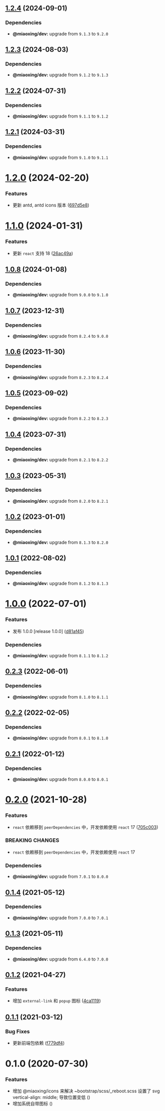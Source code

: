 ## [1.2.4](https://github.com/miaoxing/mxjs-icons/compare/v1.2.3...v1.2.4) (2024-09-01)





### Dependencies

* **@miaoxing/dev:** upgrade from `9.1.3` to `9.2.0`

## [1.2.3](https://github.com/miaoxing/mxjs-icons/compare/v1.2.2...v1.2.3) (2024-08-03)





### Dependencies

* **@miaoxing/dev:** upgrade from `9.1.2` to `9.1.3`

## [1.2.2](https://github.com/miaoxing/mxjs-icons/compare/v1.2.1...v1.2.2) (2024-07-31)





### Dependencies

* **@miaoxing/dev:** upgrade from `9.1.1` to `9.1.2`

## [1.2.1](https://github.com/miaoxing/mxjs-icons/compare/v1.2.0...v1.2.1) (2024-03-31)





### Dependencies

* **@miaoxing/dev:** upgrade from `9.1.0` to `9.1.1`

# [1.2.0](https://github.com/miaoxing/mxjs-icons/compare/v1.1.0...v1.2.0) (2024-02-20)


### Features

* 更新 antd, antd icons 版本 ([697d5e8](https://github.com/miaoxing/mxjs-icons/commit/697d5e8fd5348cd0ccf32249ca0d2e42615efbbd))

# [1.1.0](https://github.com/miaoxing/mxjs-icons/compare/v1.0.8...v1.1.0) (2024-01-31)


### Features

* 更新 `react` 支持 18 ([26ac49a](https://github.com/miaoxing/mxjs-icons/commit/26ac49a6feca101703193120256f98b9b478ec59))

## [1.0.8](https://github.com/miaoxing/mxjs-icons/compare/v1.0.7...v1.0.8) (2024-01-08)





### Dependencies

* **@miaoxing/dev:** upgrade from `9.0.0` to `9.1.0`

## [1.0.7](https://github.com/miaoxing/mxjs-icons/compare/v1.0.6...v1.0.7) (2023-12-31)





### Dependencies

* **@miaoxing/dev:** upgrade from `8.2.4` to `9.0.0`

## [1.0.6](https://github.com/miaoxing/mxjs-icons/compare/v1.0.5...v1.0.6) (2023-11-30)





### Dependencies

* **@miaoxing/dev:** upgrade from `8.2.3` to `8.2.4`

## [1.0.5](https://github.com/miaoxing/mxjs-icons/compare/v1.0.4...v1.0.5) (2023-09-02)





### Dependencies

* **@miaoxing/dev:** upgrade from `8.2.2` to `8.2.3`

## [1.0.4](https://github.com/miaoxing/mxjs-icons/compare/v1.0.3...v1.0.4) (2023-07-31)





### Dependencies

* **@miaoxing/dev:** upgrade from `8.2.1` to `8.2.2`

## [1.0.3](https://github.com/miaoxing/mxjs-icons/compare/v1.0.2...v1.0.3) (2023-05-31)





### Dependencies

* **@miaoxing/dev:** upgrade from `8.2.0` to `8.2.1`

## [1.0.2](https://github.com/miaoxing/mxjs-icons/compare/v1.0.1...v1.0.2) (2023-01-01)





### Dependencies

* **@miaoxing/dev:** upgrade from `8.1.3` to `8.2.0`

## [1.0.1](https://github.com/miaoxing/mxjs-icons/compare/v1.0.0...v1.0.1) (2022-08-02)





### Dependencies

* **@miaoxing/dev:** upgrade from `8.1.2` to `8.1.3`

# [1.0.0](https://github.com/miaoxing/mxjs-icons/compare/v0.2.3...v1.0.0) (2022-07-01)


### Features

* 发布 1.0.0 [release 1.0.0] ([d81af45](https://github.com/miaoxing/mxjs-icons/commit/d81af45e8870b7cd17f4e139374e03b1a9395479))





### Dependencies

* **@miaoxing/dev:** upgrade from `8.1.1` to `8.1.2`

## [0.2.3](https://github.com/miaoxing/mxjs-icons/compare/v0.2.2...v0.2.3) (2022-06-01)





### Dependencies

* **@miaoxing/dev:** upgrade from `8.1.0` to `8.1.1`

## [0.2.2](https://github.com/miaoxing/mxjs-icons/compare/v0.2.1...v0.2.2) (2022-02-05)





### Dependencies

* **@miaoxing/dev:** upgrade from `8.0.1` to `8.1.0`

## [0.2.1](https://github.com/miaoxing/mxjs-icons/compare/v0.2.0...v0.2.1) (2022-01-12)





### Dependencies

* **@miaoxing/dev:** upgrade from `8.0.0` to `8.0.1`

# [0.2.0](https://github.com/miaoxing/mxjs-icons/compare/v0.1.4...v0.2.0) (2021-10-28)


### Features

* `react` 依赖移到 `peerDependencies` 中，开发依赖使用 `react` 17 ([705c003](https://github.com/miaoxing/mxjs-icons/commit/705c003249a757646edbd35ff9edccfb4a211c3f))


### BREAKING CHANGES

* `react` 依赖移到 `peerDependencies` 中，开发依赖使用 `react` 17





### Dependencies

* **@miaoxing/dev:** upgrade from `7.0.1` to `8.0.0`

## [0.1.4](https://github.com/miaoxing/mxjs-icons/compare/v0.1.3...v0.1.4) (2021-05-12)





### Dependencies

* **@miaoxing/dev:** upgrade from `7.0.0` to `7.0.1`

## [0.1.3](https://github.com/miaoxing/mxjs-icons/compare/v0.1.2...v0.1.3) (2021-05-11)





### Dependencies

* **@miaoxing/dev:** upgrade from `6.4.0` to `7.0.0`

## [0.1.2](https://github.com/miaoxing/mxjs-icons/compare/v0.1.1...v0.1.2) (2021-04-27)


### Features

* 增加 `external-link` 和 `popup` 图标 ([4ca1119](https://github.com/miaoxing/mxjs-icons/commit/4ca1119f83aa1ca9de0c98a0c097c1b7695dfd83))

## [0.1.1](https://github.com/miaoxing/mxjs-icons/compare/v0.1.0...v0.1.1) (2021-03-12)


### Bug Fixes

* 更新前端包依赖 ([f779df4](https://github.com/miaoxing/mxjs-icons/commit/f779df4c35571e977a35510eaeec913ba27a985a))

# 0.1.0 (2020-07-30)


### Features

* 增加 @miaoxing/icons 来解决 ~bootstrap/scss/_reboot.scss 设置了 svg vertical-align: middle; 导致位置变低 ([](https://github.com/miaoxing/mxjs-icons/commit/))
* 增加系统自带图标 ([](https://github.com/miaoxing/mxjs-icons/commit/))
